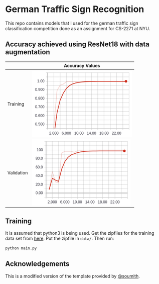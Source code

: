 # German Traffic Sign Recognition

This repo contains models that I used for the german traffic sign classification competition done as an assignment for CS-2271 at NYU.

## Accuracy achieved using ResNet18 with data augmentation

|            | Accuracy Values                             |
|------------|---------------------------------------------|
| Training   | ![training accuracy](/assets/train_acc.png) |
| Validation | ![validation accuracy](/assets/val_acc.png) |

## Training

It is assumed that python3 is being used. Get the zipfiles for the training data set from [here](https://www.kaggle.com/c/nyu-cv-fall-2018/data).
Put the zipfile in `data/`. Then run:

```bash
python main.py
```

## Acknowledgements

This is a modified version of the template provided by [@soumith](https://github.com/soumith).
